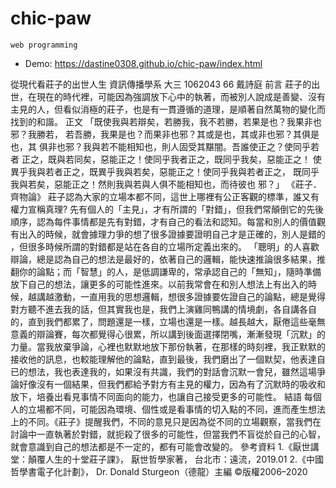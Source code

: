 # chic-paw
`web programming`

* Demo: https://dastine0308.github.io/chic-paw/index.html



從現代看莊子的出世人生
資訊傳播學系 大三
1062043 66
戴詩庭
前言
莊子的出世，在現在的時代裡，可能因為強調放下心中的執著，而被別人說成是善變、沒有主見的人，但看似消極的莊子，也是有一貫遵循的道理，是順著自然萬物的變化而找到的和諧。
正文
「既使我與若辯矣，若勝我，我不若勝，若果是也？我果非也邪？我勝若，
若吾勝，我果是也？而果非也邪？其或是也，其或非也邪？其俱是也，其
俱非也邪？我與若不能相知也，則人固受其黮闇。吾誰使正之？使同乎若者
正之，既與若同矣，惡能正之！使同乎我者正之，既同乎我矣，惡能正之！
使異乎我與若者正之，既異乎我與若矣，惡能正之！使同乎我與若者正之，
既同乎我與若矣，惡能正之！然則我與若與人俱不能相知也，而待彼也
邪？」
《莊子．齊物論》
莊子認為大家的立場本都不同，這世上哪裡有公正客觀的標準，誰又有權力宣稱真理?
先有個人的「主見」，才有所謂的「對錯」，但我們常顛倒它的先後順序，認為每件事情都是先有對錯，才有自己的看法和認知。每當和別人的價值觀有出入的時候，就會據理力爭的想了很多證據要證明自己才是正確的，別人是錯的
，但很多時候所謂的對錯都是站在各自的立場所定義出來的。
「聰明」的人喜歡辯論，總是認為自己的想法是最好的，依著自己的邏輯，能快速推論很多結果，推翻你的論點；而「智慧」的人，是低調謙卑的，常承認自己的「無知」，隨時準備放下自己的想法，讓更多的可能性進來。以前我常會在和別人想法上有出入的時候，越講越激動，一直用我的思想邏輯，想很多證據要佐證自己的論點，總是覺得對方聽不進去我的話，但其實我也是，我們上演雞同鴨講的情境劇，各自講各自的，直到我們都累了，問題還是一樣，立場也還是一樣。越長越大，厭倦這些毫無意義的辯論賽，每次都覺得心很累，所以講到後面選擇閉嘴，漸漸發現「沉默」的力量。當我放棄爭論，心裡也默默地放下那份執著，在那樣的時刻裡，我正默默的接收他的訊息，也較能理解他的論點，直到最後，我們磨出了一個默契，他表達自已的想法，我也表達我的，如果沒有共識，我們的對話會沉默一會兒，雖然這場爭論好像沒有一個結果，但我們都給予對方有主見的權力，因為有了沉默時的吸收和放下，培養出看見事情不同面向的能力，也讓自己接受更多的可能性。
結語
每個人的立場都不同，可能因為環境、個性或是看事情的切入點的不同，進而產生想法上的不同。《莊子》提醒我們，不同的意見只是因為從不同的立場觀察，當我們在討論中一直執著於對錯，就扼殺了很多的可能性，但當我們不盲從於自己的心智，就會意識到自己的想法都是不一定的，都有可能會改變的。
參考資料
1.《厭世講堂：顛覆人生的十堂莊子課》，
厭世哲學家著，
台北市：遠流，2019.01
2.《中國哲學書電子化計劃》，
Dr. Donald Sturgeon（德龍）主編
©版權2006–2020
